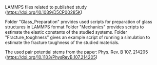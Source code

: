 LAMMPS files related to published study (https://doi.org/10.1039/D5CP00285K)

Folder "Glass_Preparation" provides used scripts for preparation of glass structures in LAMMPS format
Folder "Mechanics" provides scripts to estimate the elastic constants of the studied systems.
Folder "Fracture_toughness" gives an example script of running a simulation to estimate the fracture toughness of the studied materials.

The used pair potential stems from the paper: Phys. Rev. B 107, 214205 (https://doi.org/10.1103/PhysRevB.107.214205)
